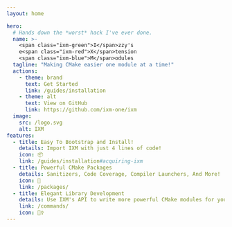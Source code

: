 ```yaml
---
layout: home

hero:
  # Hands down the *worst* hack I've ever done.
  name: >-
    <span class="ixm-green">I</span>zzy's
    e<span class="ixm-red">X</span>tension
    <span class="ixm-blue">M</span>odules
  tagline: "Making CMake easier one module at a time!"
  actions:
    - theme: brand
      text: Get Started
      link: /guides/installation
    - theme: alt
      text: View on GitHub
      link: https://github.com/ixm-one/ixm
  image:
    src: /logo.svg
    alt: IXM
features:
  - title: Easy To Bootstrap and Install!
    details: Import IXM with just 4 lines of code!
    icon: 📦
    link: /guides/installation#acquiring-ixm
  - title: Powerful CMake Packages
    details: Sanitizers, Code Coverage, Compiler Launchers, And More!
    icon: 💪
    link: /packages/
  - title: Elegant Library Development
    details: Use IXM's API to write more powerful CMake modules for your projects!
    link: /commands/
    icon: 💆‍♀️
---
```

